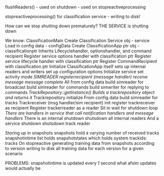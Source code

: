 flushReaders()
	- used on shutdown 
	- used on stopreactiveprocessing
	
stopreactiveprocessing() for classification service
	- writing to disk!
	
How can we stop shutting down prematurely?
	THE SERVICE is shutting down
	
We know:
	ClassificationMain
		Create Classification Service obj - service
		Load in config data - configData
		Create ClassificationApp ptr obj - classificationptr
			Inherits Lifecyclehandler, optionshandler, and command recipient
		Register service options handler with classification ptr
		Register service lifecycle handler with classification ptr
		Register CommandRecipient with classification ptr
		Initialize ClassificationApp itself
			sets up internal readers and writers
			set up configuration options
		Initialize service
			set activity mode
			*SIMREADER
				registerrecipient (message handler)
					receive message
					message complete*
			All from config data
				build simreader for broadcast
				build simreader for commands
				build simwriter for replying to commands
		*TrackRepository::getInstance()
			Builds a trackrepository object and returns it*
		Trackrepository initialize
			From config data
				build simreader for tracks
					Trackreceiver (msg handler/sim recipient) init
					register trackreceiver as recipient
		Register trackerreader as a reader
		Sit in wait for shutdown loop
	*There are handlers in service that call notification handlers and message handlers*
		There is an internal shutdown
			shutsdown all internal readers
		And a service shutdown
			shutsdown track reader

Storing up in snapshots
	snapshots hold a varying number of received tracks
	snapshotintime list holds snapshotstates which holds system trackids: tracks
On stopreactive
	generating training data from snapshots 
		according to version
	writing to disk all training data for each version
		for a given scenario
			
PROBLEMS:
	snapshotintime is updated every 1 second
	what afsim updates would actually be